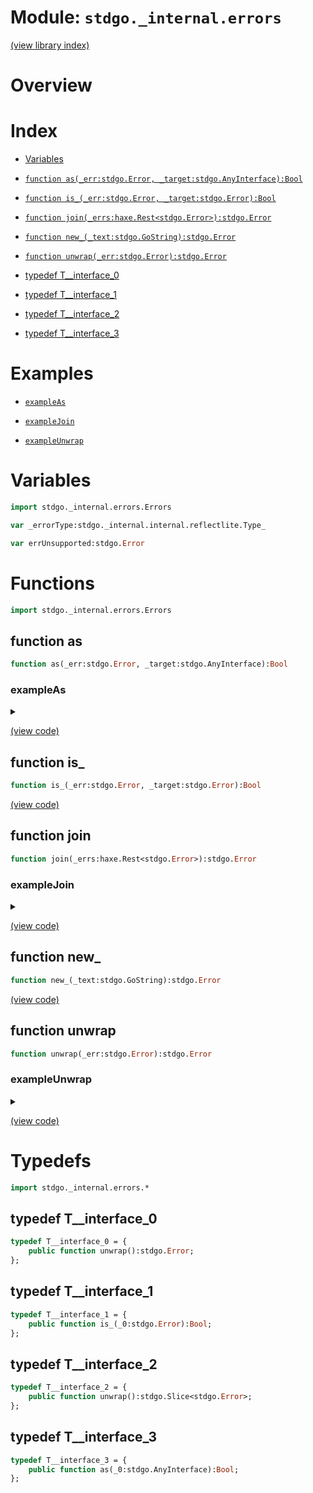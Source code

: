 # Module: `stdgo._internal.errors`

[(view library index)](../../stdgo.md)


# Overview



# Index


- [Variables](<#variables>)

- [`function as(_err:stdgo.Error, _target:stdgo.AnyInterface):Bool`](<#function-as>)

- [`function is_(_err:stdgo.Error, _target:stdgo.Error):Bool`](<#function-is_>)

- [`function join(_errs:haxe.Rest<stdgo.Error>):stdgo.Error`](<#function-join>)

- [`function new_(_text:stdgo.GoString):stdgo.Error`](<#function-new_>)

- [`function unwrap(_err:stdgo.Error):stdgo.Error`](<#function-unwrap>)

- [typedef T\_\_interface\_0](<#typedef-t__interface_0>)

- [typedef T\_\_interface\_1](<#typedef-t__interface_1>)

- [typedef T\_\_interface\_2](<#typedef-t__interface_2>)

- [typedef T\_\_interface\_3](<#typedef-t__interface_3>)

# Examples


- [`exampleAs`](<#exampleas>)

- [`exampleJoin`](<#examplejoin>)

- [`exampleUnwrap`](<#exampleunwrap>)

# Variables


```haxe
import stdgo._internal.errors.Errors
```


```haxe
var _errorType:stdgo._internal.internal.reflectlite.Type_
```


```haxe
var errUnsupported:stdgo.Error
```


# Functions


```haxe
import stdgo._internal.errors.Errors
```


## function as


```haxe
function as(_err:stdgo.Error, _target:stdgo.AnyInterface):Bool
```


### exampleAs


<details><summary></summary>
<p>


```haxe
function exampleAs():Void {
        {
            var __tmp__ = stdgo._internal.os.Os.open(("non-existing" : stdgo.GoString)), __0:stdgo.Ref<stdgo._internal.os.Os.File> = __tmp__._0, _err:stdgo.Error = __tmp__._1;
            if (_err != null) {
                var _pathError:stdgo.Ref<stdgo._internal.io.fs.Fs.PathError> = (null : stdgo.Ref<stdgo._internal.io.fs.Fs.PathError>);
                if (stdgo._internal.errors.Errors.as(_err, stdgo.Go.toInterface((stdgo.Go.setRef(_pathError) : stdgo.Ref<stdgo.Ref<stdgo._internal.io.fs.Fs.PathError>>)))) {
                    stdgo._internal.fmt.Fmt.println(stdgo.Go.toInterface(("Failed at path:" : stdgo.GoString)), stdgo.Go.toInterface(_pathError.path));
                } else {
                    stdgo._internal.fmt.Fmt.println(stdgo.Go.toInterface(_err));
                };
            };
        };
    }
```


</p>
</details>


[\(view code\)](<./Errors.hx#L144>)


## function is\_


```haxe
function is_(_err:stdgo.Error, _target:stdgo.Error):Bool
```


[\(view code\)](<./Errors.hx#L102>)


## function join


```haxe
function join(_errs:haxe.Rest<stdgo.Error>):stdgo.Error
```


### exampleJoin


<details><summary></summary>
<p>


```haxe
function exampleJoin():Void {
        var _err1 = (stdgo._internal.errors.Errors.new_(("err1" : stdgo.GoString)) : stdgo.Error);
        var _err2 = (stdgo._internal.errors.Errors.new_(("err2" : stdgo.GoString)) : stdgo.Error);
        var _err = (stdgo._internal.errors.Errors.join(_err1, _err2) : stdgo.Error);
        stdgo._internal.fmt.Fmt.println(stdgo.Go.toInterface(_err));
        if (stdgo._internal.errors.Errors.is_(_err, _err1)) {
            stdgo._internal.fmt.Fmt.println(stdgo.Go.toInterface(("err is err1" : stdgo.GoString)));
        };
        if (stdgo._internal.errors.Errors.is_(_err, _err2)) {
            stdgo._internal.fmt.Fmt.println(stdgo.Go.toInterface(("err is err2" : stdgo.GoString)));
        };
    }
```


</p>
</details>


[\(view code\)](<./Errors.hx#L72>)


## function new\_


```haxe
function new_(_text:stdgo.GoString):stdgo.Error
```


[\(view code\)](<./Errors.hx#L69>)


## function unwrap


```haxe
function unwrap(_err:stdgo.Error):stdgo.Error
```


### exampleUnwrap


<details><summary></summary>
<p>


```haxe
function exampleUnwrap():Void {
        var _err1 = (stdgo._internal.errors.Errors.new_(("error1" : stdgo.GoString)) : stdgo.Error);
        var _err2 = (stdgo._internal.fmt.Fmt.errorf(("error2: [%w]" : stdgo.GoString), stdgo.Go.toInterface(_err1)) : stdgo.Error);
        stdgo._internal.fmt.Fmt.println(stdgo.Go.toInterface(_err2));
        stdgo._internal.fmt.Fmt.println(stdgo.Go.toInterface(stdgo._internal.errors.Errors.unwrap(_err2)));
    }
```


</p>
</details>


[\(view code\)](<./Errors.hx#L91>)


# Typedefs


```haxe
import stdgo._internal.errors.*
```


## typedef T\_\_interface\_0


```haxe
typedef T__interface_0 = {
	public function unwrap():stdgo.Error;
};
```


## typedef T\_\_interface\_1


```haxe
typedef T__interface_1 = {
	public function is_(_0:stdgo.Error):Bool;
};
```


## typedef T\_\_interface\_2


```haxe
typedef T__interface_2 = {
	public function unwrap():stdgo.Slice<stdgo.Error>;
};
```


## typedef T\_\_interface\_3


```haxe
typedef T__interface_3 = {
	public function as(_0:stdgo.AnyInterface):Bool;
};
```


